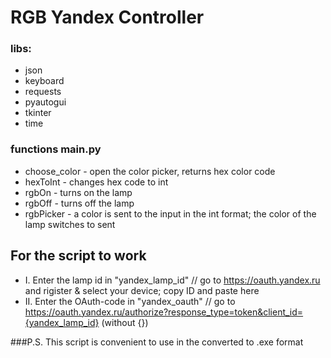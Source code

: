 # RGB Yandex Controller #
### libs:
* json
* keyboard
* requests
* pyautogui
* tkinter
* time

### functions main.py
* choose_color - open the color picker, returns hex color code
* hexToInt - changes hex code to int
* rgbOn - turns on the lamp
* rgbOff - turns off the lamp
* rgbPicker - a color is sent to the input in the int format; the color of the lamp switches to sent

## For the script to work
* I. Enter the lamp id in "yandex_lamp_id" // go to https://oauth.yandex.ru and rigister & select your device; copy ID and paste here 
* II. Enter the OAuth-code in "yandex_oauth" // go to https://oauth.yandex.ru/authorize?response_type=token&client_id={yandex_lamp_id} (without {})

###P.S. This script is convenient to use in the converted to .exe format 
